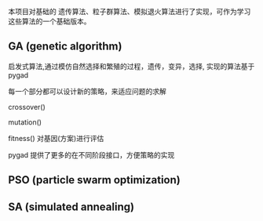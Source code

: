 本项目对基础的 遗传算法、粒子群算法、模拟退火算法进行了实现，可作为学习这些算法的一个基础版本。

## GA (genetic algorithm)
启发式算法,通过模仿自然选择和繁殖的过程，遗传，变异，选择, 实现的算法基于pygad

每一个部分都可以设计新的策略，来适应问题的求解

crossover()

mutation()

fitness()
对基因(方案)进行评估

pygad 提供了更多的在不同阶段接口，方便策略的实现

## PSO (particle swarm optimization)

## SA (simulated annealing)
